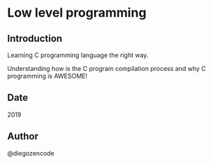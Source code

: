 # Low level programming

## Introduction
Learning C programming language the right way.

Understanding how is the C program compilation process and why C programming is
AWESOME!

## Date
2019

## Author
@diegozencode
